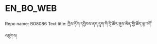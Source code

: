 # EN_BO_WEB
Repo name: BO8086
Text title: ཁྱིས་ཏོག་དབྱིབས་ནད་དུག་གི་དྲི་ཚོར་ནུས་མིན་གྱི་ཚོད་ལྟ་འགོ་འཛུགས།